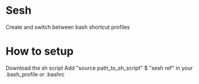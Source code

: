 # Sesh
Create and switch between bash shortcut profiles

# How to setup
Download the sh script
Add "source path_to_sh_script" $ "sesh ref" in your .bash_profile or .bashrc
